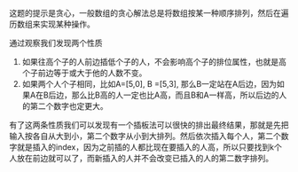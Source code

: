 这题的提示是贪心，一般数组的贪心解法总是将数组按某一种顺序排列，然后在遍历数组来实现某种操作。

通过观察我们发现两个性质

1. 如果往高个子的人前边插低个子的人，不会影响高个子的排位属性，也就是高个子前边等于或大于他的人数不变。
2. 如果两个人个子相同，比如A=[5,0], B =[5,3], 那么B一定站在A后边，因为如果A在B后边，那么比B高的人一定也比A高，而且B和A一样高，所以后边的人的第二个数字也定更大。

有了这两条性质我们可以发现有一个插板法可以很快的排出最终结果，那就是先把输入按各自从大到小，第二个数字从小到大排列。然后依次插入每个人，第二个数字就是插入的index，因为之前插的人都比现在要插入的人高，所以只要找到k个人放在前边就可以了，而新插入的人并不会改变已插入的人的第二数字排列。